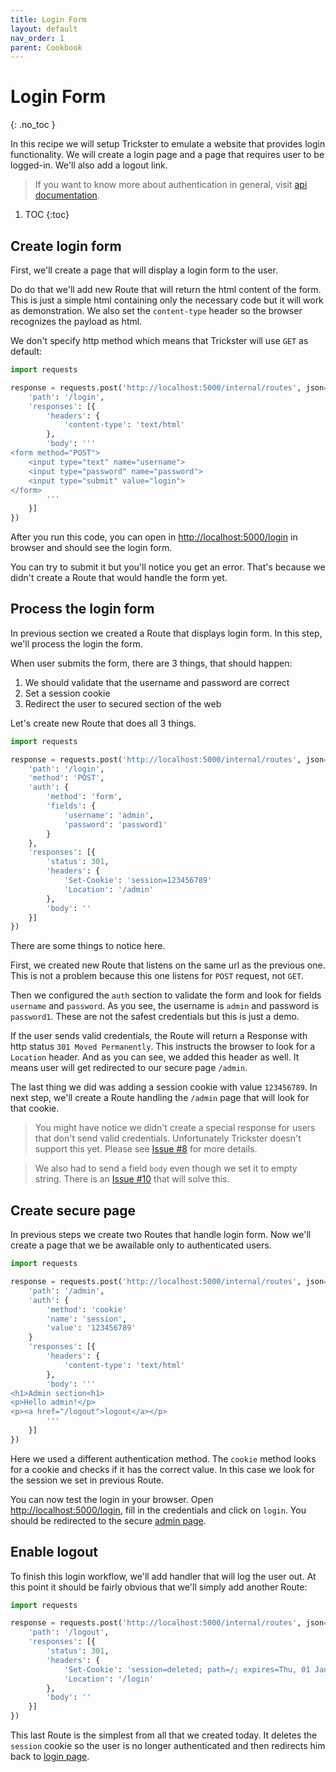 ```yaml
---
title: Login Form
layout: default
nav_order: 1
parent: Cookbook
---
```


# Login Form
{: .no_toc }

In this recipe we will setup Trickster to emulate a website that provides login functionality. We will create a login page and a page that requires user to be logged-in. We'll also add a logout link.

> If you want to know more about authentication in general, visit [api documentation](/trickster/api/authentication).


1. TOC
{:toc}

## Create login form

First, we'll create a page that will display a login form to the user. 

Do do that we'll add new Route that will return the html content of the form. This is just a simple html containing only the necessary code but it will work as demonstration. We also set the `content-type` header so the browser recognizes the payload as html.

We don't specify http method which means that Trickster will use `GET` as default:

```python
import requests

response = requests.post('http://localhost:5000/internal/routes', json={
    'path': '/login',
    'responses': [{
        'headers': {
            'content-type': 'text/html'
        },
        'body': '''
<form method="POST">
    <input type="text" name="username">
    <input type="password" name="password">
    <input type="submit" value="login">
</form>
        '''
    }]
})
```

After you run this code, you can open in [http://localhost:5000/login](http://localhost:5000/login) in browser and should see the login form.

You can try to submit it but you'll notice you get an error. That's because we didn't create a Route that would handle the form yet.


## Process the login form
In previous section we created a Route that displays login form. In this step, we'll process the login the form.

When user submits the form, there are 3 things, that should happen:

1. We should validate that the username and password are correct
2. Set a session cookie
3. Redirect the user to secured section of the web

Let's create new Route that does all 3 things.

```python
import requests

response = requests.post('http://localhost:5000/internal/routes', json={
    'path': '/login',
    'method': 'POST',
    'auth': {
        'method': 'form',
        'fields': {
            'username': 'admin',
            'password': 'password1'
        }
    },
    'responses': [{
        'status': 301,
        'headers': {
            'Set-Cookie': 'session=123456789'
            'Location': '/admin'
        },
        'body': ''
    }]
})
```

There are some things to notice here.

First, we created new Route that listens on the same url as the previous one. This is not a problem because this one listens for `POST` request, not `GET`.

Then we configured the `auth` section to validate the form and look for fields `username` and `password`. As you see, the username is `admin` and password is `password1`. These are not the safest credentials but this is just a demo.

If the user sends valid credentials, the Route will return a Response with http status `301 Moved Permanently`. This instructs the browser to look for a `Location` header. And as you can see, we added this header as well. It means user will get redirected to our secure page `/admin`.

The last thing we did was adding a session cookie with value `123456789`. In next step, we'll create a Route handling the `/admin` page that will look for that cookie.


> You might have notice we didn't create a special response for users that don't send valid credentials. Unfortunately Trickster doesn't support this yet. Please see [Issue #8](https://github.com/JakubTesarek/trickster/issues/8) for more details.

> We also had to send a field `body` even though we set it to empty string. There is an [Issue #10](https://github.com/JakubTesarek/trickster/issues/10) that will solve this.


## Create secure page
In previous steps we create two Routes that handle login form. Now we'll create a page that we be awailable only to authenticated users.

```python
import requests

response = requests.post('http://localhost:5000/internal/routes', json={
    'path': '/admin',
    'auth': {
        'method': 'cookie'
        'name': 'session',
        'value': '123456789'
    }
    'responses': [{
        'headers': {
            'content-type': 'text/html'
        },
        'body': '''
<h1>Admin section<h1>
<p>Hello admin!</p>
<p><a href="/logout">logout</a></p>
        '''
    }]
})
```

Here we used a different authentication method. The `cookie` method looks for a cookie and checks if it has the correct value. In this case we look for the session we set in previous Route.

You can now test the login in your browser. Open [http://localhost:5000/login](http://localhost:5000/login), fill in the credentials and click on `login`. You should be redirected to the secure [admin page](http://localhost:5000/login).


## Enable logout
To finish this login workflow, we'll add handler that will log the user out. At this point it should be fairly obvious that we'll simply add another Route:

```python
import requests

response = requests.post('http://localhost:5000/internal/routes', json={
    'path': '/logout',
    'responses': [{
        'status': 301,
        'headers': {
            'Set-Cookie': 'session=deleted; path=/; expires=Thu, 01 Jan 1970 00:00:00 GMT'
            'Location': '/login'
        },
        'body': ''
    }]
})
```

This last Route is the simplest from all that we created today. It deletes the `session` cookie so the user is no longer authenticated and then redirects him back to [login page](http://localhost:5000/login).
